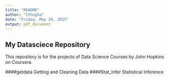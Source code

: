 ```yaml
---
title: "README"
author: "Cthugha"
date: "Friday, May 29, 2015"
output: pdf_document
---
```

## My Datasciece Repository
This repository is for the projects of Data Science Courses by John Hopkins on Coursera.

####getdata
Getting and Cleaning Data
####Stat_Infer
Statistical Inference